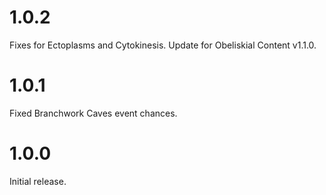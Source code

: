 # 1.0.2

Fixes for Ectoplasms and Cytokinesis.
Update for Obeliskial Content v1.1.0.

# 1.0.1

Fixed Branchwork Caves event chances.

# 1.0.0

Initial release.